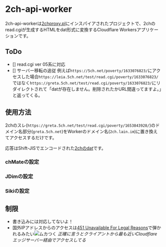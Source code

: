 # 2ch-api-worker
2ch-api-workerは[2chproxy.pl](https://github.com/yama-natuki/2chproxy.pl)にインスパイアされたプロジェクトで、2chのread.cgiが生成するHTMLをdat形式に変換するCloudflare Workersアプリケーションです。

## ToDo
- [] read.cgi ver 05系に対応
- [] サーバー移転の追従
  例えば`https://5ch.net/poverty/1633076823/`にアクセスした場合`https://leia.5ch.net/test/read.cgi/poverty/1633076823/`ではなく`https://greta.5ch.net/test/read.cgi/poverty/1633076823/`にリダイレクトされて「datが存在しません。削除されたかURL間違ってますよ。」と返ってくる。

## 使用方法
2chのスレ(`https://greta.5ch.net/test/read.cgi/poverty/1653843928/`)のドメイン名部分(`greta.5ch.net`)をWorkerのドメイン名(`2ch.lain.im`)に置き換えてアクセスするだけです。

応答はShift-JISでエンコードされた[2chのdat](https://info.5ch.net/index.php/Monazilla/develop/dat)です。

### chMateの設定
### JDimの設定
### Sikiの設定

## 制限
- 書き込みには対応してないよ！
- 国外IPアドレスからのアクセスは[451 Unavailable For Legal Reasons](https://ja.wikipedia.org/wiki/HTTP_451)で弾かれるみたい![ムカつく](https://cdn.discordapp.com/emojis/498186332066152459.png?size=64)
  *正確に言うとクライアントから最も近いCloudflareエッジサーバー経由でアクセスしてる*
